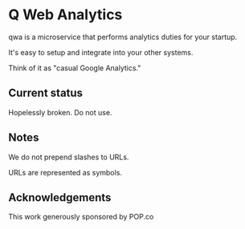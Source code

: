 Q Web Analytics
===============

qwa is a microservice that performs analytics duties for your startup.

It's easy to setup and integrate into your other systems.

Think of it as "casual Google Analytics."

Current status
--------------

Hopelessly broken. Do not use.

Notes
-----

We do not prepend slashes to URLs.

URLs are represented as symbols.

Acknowledgements
----------------

This work generously sponsored by POP.co

